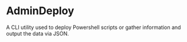 # AdminDeploy
A CLI utility used to deploy Powershell scripts or gather information and output the data via JSON. 
